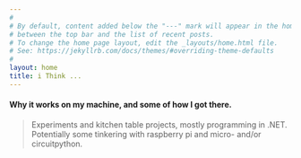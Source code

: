 ```yaml
---
#
# By default, content added below the "---" mark will appear in the home page
# between the top bar and the list of recent posts.
# To change the home page layout, edit the _layouts/home.html file.
# See: https://jekyllrb.com/docs/themes/#overriding-theme-defaults
#
layout: home
title: i Think ...
---
```


####  Why it works on my machine, and some of how I got there.

> Experiments and kitchen table projects, mostly programming in .NET.  
Potentially some tinkering with raspberry pi and micro- and/or circuitpython.
